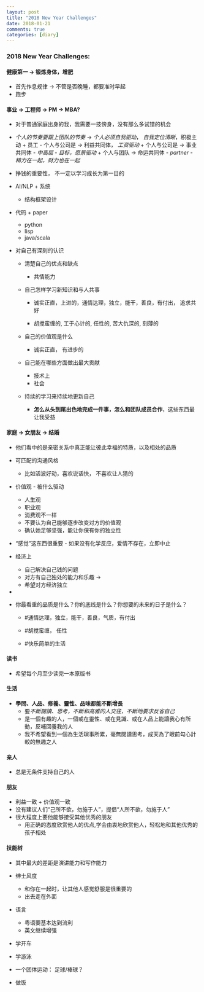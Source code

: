```yaml
---
layout: post
title: "2018 New Year Challenges"
date: 2018-01-21
comments: true
categories: [diary]
---
```


### 2018 New Year Challenges: 
 
#### 健康第一 -> 锻炼身体，增肥
   * 首先作息规律 -> 不管是否晚睡，都要准时早起
   * 跑步

#### 事业 -> 工程师 -> PM -> MBA?
   * 对于普通家庭出身的我，我需要一技傍身，没有那么多试错的机会 

   *  *个人的节奏要跟上团队的节奏* -> *个人必须自我驱动*， *自我定位清晰*，积极主动 
     +  员工 - 个人与公司是 -> 利益共同体， *工资驱动* 
     +  个人与公司是 -> 事业共同体 -  *中高层 - 目标，愿景驱动* 
     +  个人与团队  -> 命运共同体 - *partner - 精力在一起，财力也在一起*  

   * 挣钱的重要性， 不一定以学习成长为第一目的

   * AI/NLP + 系统
     + 结构框架设计

   * 代码 + paper
     + python
     + lisp
     + java/scala

   * 对自己有深刻的认识 
     + 清楚自己的优点和缺点     
       - 共情能力


     + 自己怎样学习新知识和与人共事 
       - 诚实正直，上进的，通情达理，独立，能干，善良，有付出， 追求共好

       - 胡搅蛮缠的, 工于心计的, 任性的, 苦大仇深的, 刻薄的 

     + 自己的价值观是什么
       - 诚实正直， 有进步的

     + 自己能在哪些方面做出最大贡献
       - 技术上
       - 社会

     + 持续的学习来持续地更新自己
       - **怎么从头到尾出色地完成一件事，怎么和团队成员合作**，这些东西最让我受益

####  家庭 -> 女朋友 -> 结婚
   * 他们看中的是亲密关系中真正能让彼此幸福的特质，以及相处的品质

   * 可匹配的沟通风格
      + 比如活波好动，喜欢说话快， 不喜欢让人猜的
   
   * 价值观 - 被什么驱动
      - 人生观
      - 职业观
      - 消费观不一样
      - 不要认为自己能够逐步改变对方的价值观
      - 确认她足够坚强，能让你保有你的独立性

   *  “感觉”这东西很重要
     - 如果没有化学反应，爱情不存在，立即中止

   * 经济上
     - 自己解决自己钱的问题
     - 对方有自己独处的能力和乐趣 -> 
     - 希望对方经济独立

   *  

   * 你最看重的品质是什么？你的底线是什么？你想要的未来的日子是什么？
      - #通情达理，独立，能干，善良，气质，有付出
      - #胡搅蛮缠， 任性

      - #快乐简单的生活

#### 读书
   - 希望每个月至少读完一本原版书

#### 生活
   * **學問、人品、修養、靈性、品味都能不斷增長**
     - 要*不斷閱讀、思考，不斷和高雅的人交往，不斷地要求反省自己*  
     - 是一個有趣的人，一個或在靈性、或在見識、或在人品上能讓我心有所動，反哺回養我的人  
     - 我不希望看到一個為生活瑣事所累，毫無閱讀思考，成天為了眼前勾心計較的無趣之人  
   
#### 亲人
   * 总是无条件支持自己的人

#### 朋友
   *  利益一致 + 价值观一致
   * 没有建议人们“己所不欲，勿施于人”，提倡“人所不欲，勿施于人”
   * 很大程度上要他能够接受其他优秀的朋友
     - 用正确的态度欣赏他人的优点,学会由衷地欣赏他人，轻松地和其他优秀的孩子相处

#### 技能树
   - 其中最大的差距是演讲能力和写作能力
   - 绅士风度
     * 和你在一起时，让其他人感觉舒服是很重要的
     * 出去走在外面

   - 语言
       * 粤语要基本达到流利
       * 英文继续增强 

   - 学开车
   - 学游泳
   - 一个团体运动： 足球/棒球？
   - 做饭

